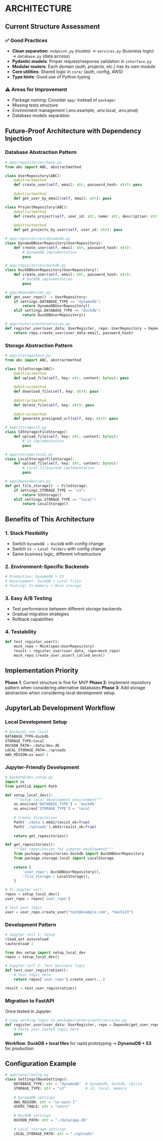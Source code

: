 # ARCHITECTURE

## Current Structure Assessment

### ✅ Good Practices
- **Clean separation**: `endpoint.py` (routes) → `services.py` (business logic) → `database.py` (data access)
- **Pydantic models**: Proper request/response validation in `interface.py`
- **Modular routers**: Each domain (auth, projects, etc.) has its own module
- **Core utilities**: Shared logic in `core/` (auth, config, AWS)
- **Type hints**: Good use of Python typing

### ⚠️ Areas for Improvement
- Package naming: Consider `app/` instead of `package/`
- Missing tests structure
- Environment management (.env.example, .env.local, .env.prod)
- Database models separation

## Future-Proof Architecture with Dependency Injection

### Database Abstraction Pattern

```python
# app/repositories/base.py
from abc import ABC, abstractmethod

class UserRepository(ABC):
    @abstractmethod
    def create_user(self, email: str, password_hash: str): pass
    
    @abstractmethod
    def get_user_by_email(self, email: str): pass

class ProjectRepository(ABC):
    @abstractmethod
    def create_project(self, user_id: str, name: str, description: str): pass
    
    @abstractmethod
    def get_projects_by_user(self, user_id: str): pass

# app/repositories/dynamodb.py
class DynamoDBUserRepository(UserRepository):
    def create_user(self, email: str, password_hash: str):
        # DynamoDB implementation
        pass

# app/repositories/duckdb.py  
class DuckDBUserRepository(UserRepository):
    def create_user(self, email: str, password_hash: str):
        # DuckDB implementation
        pass

# app/dependencies.py
def get_user_repo() -> UserRepository:
    if settings.DATABASE_TYPE == "dynamodb":
        return DynamoDBUserRepository()
    elif settings.DATABASE_TYPE == "duckdb":
        return DuckDBUserRepository()

# app/routers/auth/services.py
def register_user(user_data: UserRegister, repo: UserRepository = Depends(get_user_repo)):
    return repo.create_user(user_data.email, password_hash)
```

### Storage Abstraction Pattern

```python
# app/storage/base.py
from abc import ABC, abstractmethod

class FileStorage(ABC):
    @abstractmethod
    def upload_file(self, key: str, content: bytes): pass
    
    @abstractmethod
    def download_file(self, key: str): pass
    
    @abstractmethod
    def delete_file(self, key: str): pass
    
    @abstractmethod
    def generate_presigned_url(self, key: str): pass

# app/storage/s3.py
class S3Storage(FileStorage):
    def upload_file(self, key: str, content: bytes):
        # S3 implementation
        pass

# app/storage/local.py
class LocalStorage(FileStorage):
    def upload_file(self, key: str, content: bytes):
        # Local filesystem implementation
        pass

# app/dependencies.py
def get_file_storage() -> FileStorage:
    if settings.STORAGE_TYPE == "s3":
        return S3Storage()
    elif settings.STORAGE_TYPE == "local":
        return LocalStorage()
```

## Benefits of This Architecture

### 1. **Stack Flexibility**
- Switch `DynamoDB → DuckDB` with config change
- Switch `S3 → Local folders` with config change  
- Same business logic, different infrastructure

### 2. **Environment-Specific Backends**
```python
# Production: DynamoDB + S3
# Development: DuckDB + Local files
# Testing: In-memory + Mock storage
```

### 3. **Easy A/B Testing**
- Test performance between different storage backends
- Gradual migration strategies
- Rollback capabilities

### 4. **Testability**
```python
def test_register_user():
    mock_repo = Mock(spec=UserRepository)
    result = register_user(user_data, repo=mock_repo)
    mock_repo.create_user.assert_called_once()
```

## Implementation Priority

**Phase 1**: Current structure is fine for MVP
**Phase 2**: Implement repository pattern when considering alternative databases
**Phase 3**: Add storage abstraction when considering local development setup

## JupyterLab Development Workflow

### Local Development Setup

```python
# backend/.env.local
DATABASE_TYPE=duckdb
STORAGE_TYPE=local
DUCKDB_PATH=./data/dev.db
LOCAL_STORAGE_PATH=./uploads
AWS_REGION=us-east-1
```

### Jupyter-Friendly Development

```python
# backend/dev_setup.py
import os
from pathlib import Path

def setup_local_dev():
    """Setup local development environment"""
    os.environ['DATABASE_TYPE'] = 'duckdb'
    os.environ['STORAGE_TYPE'] = 'local'
    
    # Create directories
    Path('./data').mkdir(exist_ok=True)
    Path('./uploads').mkdir(exist_ok=True)
    
    return get_repositories()

def get_repositories():
    """Get repositories for jupyter development"""
    from package.repositories.duckdb import DuckDBUserRepository
    from package.storage.local import LocalStorage
    
    return {
        'user_repo': DuckDBUserRepository(),
        'file_storage': LocalStorage(),
    }

# In Jupyter cell:
repos = setup_local_dev()
user_repo = repos['user_repo']

# Test your logic
user = user_repo.create_user("test@example.com", "hash123")
```

### Development Pattern

```python
# Jupyter cell 1: Setup
%load_ext autoreload
%autoreload 2

from dev_setup import setup_local_dev
repos = setup_local_dev()

# Jupyter cell 2: Test business logic
def test_user_registration():
    # Your logic here
    return repos['user_repo'].create_user(...)

result = test_user_registration()
```

### Migration to FastAPI

Once tested in Jupyter:
```python
# Copy working logic to package/routers/auth/services.py
def register_user(user_data: UserRegister, repo = Depends(get_user_repo)):
    # Paste your tested logic here
    pass
```

**Workflow**: **DuckDB + local files** for rapid prototyping → **DynamoDB + S3** for production

## Configuration Example

```python
# app/core/config.py
class Settings(BaseSettings):
    DATABASE_TYPE: str = "dynamodb"  # dynamodb, duckdb, sqlite
    STORAGE_TYPE: str = "s3"         # s3, local, memory
    
    # DynamoDB settings
    AWS_REGION: str = "us-east-1"
    USERS_TABLE: str = "users"
    
    # DuckDB settings  
    DUCKDB_PATH: str = "./data/app.db"
    
    # Local storage settings
    LOCAL_STORAGE_PATH: str = "./uploads"
```